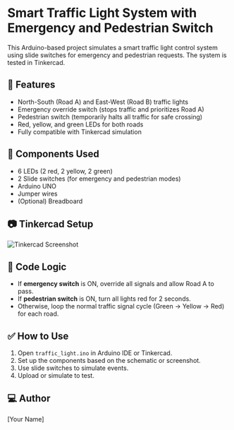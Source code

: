 # Smart Traffic Light System with Emergency and Pedestrian Switch

This Arduino-based project simulates a smart traffic light control system using slide switches for emergency and pedestrian requests. The system is tested in Tinkercad.

## 🔧 Features
- North-South (Road A) and East-West (Road B) traffic lights
- Emergency override switch (stops traffic and prioritizes Road A)
- Pedestrian switch (temporarily halts all traffic for safe crossing)
- Red, yellow, and green LEDs for both roads
- Fully compatible with Tinkercad simulation

## 🚦 Components Used
- 6 LEDs (2 red, 2 yellow, 2 green)
- 2 Slide switches (for emergency and pedestrian modes)
- Arduino UNO
- Jumper wires
- (Optional) Breadboard

## 📷 Tinkercad Setup
![Tinkercad Screenshot](screenshot.png)

## 🧠 Code Logic
- If **emergency switch** is ON, override all signals and allow Road A to pass.
- If **pedestrian switch** is ON, turn all lights red for 2 seconds.
- Otherwise, loop the normal traffic signal cycle (Green → Yellow → Red) for each road.

## ✅ How to Use
1. Open `traffic_light.ino` in Arduino IDE or Tinkercad.
2. Set up the components based on the schematic or screenshot.
3. Use slide switches to simulate events.
4. Upload or simulate to test.

## 💻 Author
[Your Name]

